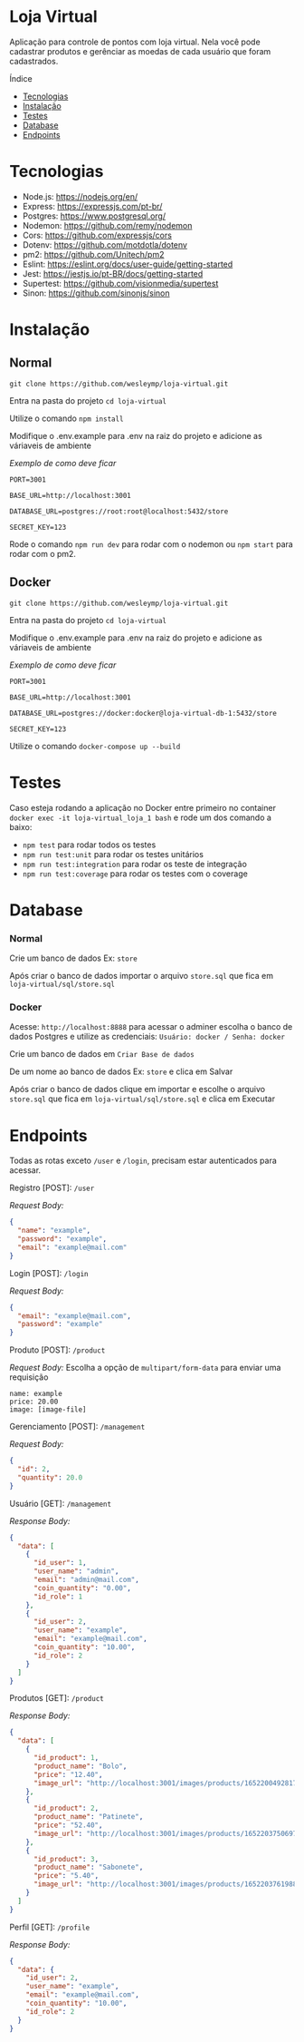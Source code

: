 # Loja Virtual

Aplicação para controle de pontos com loja virtual.
Nela você pode cadastrar produtos e gerênciar as moedas de cada usuário que foram cadastrados.

Índice

- [Tecnologias](#Tecnologias)
- [Instalação](#Instalação)
- [Testes](#Testes)
- [Database](#Database)
- [Endpoints](#Endpoints)

# Tecnologias

- Node.js: https://nodejs.org/en/
- Express: https://expressjs.com/pt-br/
- Postgres: https://www.postgresql.org/
- Nodemon: https://github.com/remy/nodemon
- Cors: https://github.com/expressjs/cors
- Dotenv: https://github.com/motdotla/dotenv
- pm2: https://github.com/Unitech/pm2
- Eslint: https://eslint.org/docs/user-guide/getting-started
- Jest: https://jestjs.io/pt-BR/docs/getting-started
- Supertest: https://github.com/visionmedia/supertest
- Sinon: https://github.com/sinonjs/sinon

# Instalação

## Normal

`git clone https://github.com/wesleymp/loja-virtual.git`

Entra na pasta do projeto `cd loja-virtual`

Utilize o comando `npm install`

Modifique o .env.example para .env na raiz do projeto e adicione as váriaveis de ambiente

_Exemplo de como deve ficar_

```
PORT=3001

BASE_URL=http://localhost:3001

DATABASE_URL=postgres://root:root@localhost:5432/store

SECRET_KEY=123

```

Rode o comando `npm run dev` para rodar com o nodemon ou `npm start` para rodar com o pm2.

## Docker

`git clone https://github.com/wesleymp/loja-virtual.git`

Entra na pasta do projeto `cd loja-virtual`

Modifique o .env.example para .env na raiz do projeto e adicione as váriaveis de ambiente

_Exemplo de como deve ficar_

```
PORT=3001

BASE_URL=http://localhost:3001

DATABASE_URL=postgres://docker:docker@loja-virtual-db-1:5432/store

SECRET_KEY=123

```

Utilize o comando `docker-compose up --build`

# Testes

Caso esteja rodando a aplicação no Docker entre primeiro no container `docker exec -it loja-virtual_loja_1 bash` e rode um dos comando a baixo:

- `npm test` para rodar todos os testes
- `npm run test:unit` para rodar os testes unitários
- `npm run test:integration` para rodar os teste de integração
- `npm run test:coverage` para rodar os testes com o coverage

# Database

### Normal

Crie um banco de dados Ex: `store`

Após criar o banco de dados importar o arquivo `store.sql` que fica em `loja-virtual/sql/store.sql`

### Docker

Acesse: `http://localhost:8888` para acessar o adminer escolha o banco de dados Postgres e utilize as credenciais: `Usuário: docker / Senha: docker`

Crie um banco de dados em `Criar Base de dados`

De um nome ao banco de dados Ex: `store` e clica em Salvar

Após criar o banco de dados clique em importar e escolhe o arquivo `store.sql` que fica em `loja-virtual/sql/store.sql` e clica em Executar

# Endpoints

Todas as rotas exceto `/user` e `/login`, precisam estar autenticados para acessar.

Registro [POST]: `/user`

_Request Body:_

```json
{
  "name": "example",
  "password": "example",
  "email": "example@mail.com"
}
```

Login [POST]: `/login`

_Request Body:_

```json
{
  "email": "example@mail.com",
  "password": "example"
}
```

Produto [POST]: `/product`

_Request Body:_
Escolha a opção de `multipart/form-data` para enviar uma requisição

```
name: example
price: 20.00
image: [image-file]
```

Gerenciamento [POST]: `/management`

_Request Body:_

```json
{
  "id": 2,
  "quantity": 20.0
}
```

Usuário [GET]: `/management`

_Response Body:_

```json
{
  "data": [
    {
      "id_user": 1,
      "user_name": "admin",
      "email": "admin@mail.com",
      "coin_quantity": "0.00",
      "id_role": 1
    },
    {
      "id_user": 2,
      "user_name": "example",
      "email": "example@mail.com",
      "coin_quantity": "10.00",
      "id_role": 2
    }
  ]
}
```

Produtos [GET]: `/product`

_Response Body:_

```json
{
  "data": [
    {
      "id_product": 1,
      "product_name": "Bolo",
      "price": "12.40",
      "image_url": "http://localhost:3001/images/products/1652200492817-bolo.png"
    },
    {
      "id_product": 2,
      "product_name": "Patinete",
      "price": "52.40",
      "image_url": "http://localhost:3001/images/products/1652203750697-patinete.jpg"
    },
    {
      "id_product": 3,
      "product_name": "Sabonete",
      "price": "5.40",
      "image_url": "http://localhost:3001/images/products/1652203761988-sabonete.jpg"
    }
  ]
}
```

Perfil [GET]: `/profile`

_Response Body:_

```json
{
  "data": {
    "id_user": 2,
    "user_name": "example",
    "email": "example@mail.com",
    "coin_quantity": "10.00",
    "id_role": 2
  }
}
```

